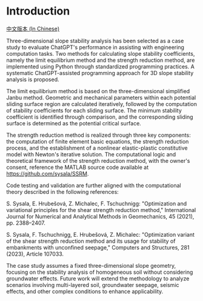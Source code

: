 # Introduction

[中文版本 (In Chinese)](README_zh.md)

Three-dimensional slope stability analysis has been selected as a case study to evaluate ChatGPT's performance in assisting with engineering computation tasks. Two methods for calculating slope stability coefficients, namely the limit equilibrium method and the strength reduction method, are implemented using Python through standardized programming practices. A systematic ChatGPT-assisted programming approach for 3D slope stability analysis is proposed.

The limit equilibrium method is based on the three-dimensional simplified Janbu method. Geometric and mechanical parameters within each potential sliding surface region are calculated iteratively, followed by the computation of stability coefficients for each sliding surface. The minimum stability coefficient is identified through comparison, and the corresponding sliding surface is determined as the potential critical surface.

The strength reduction method is realized through three key components: the computation of finite element basic equations, the strength reduction process, and the establishment of a nonlinear elastic-plastic constitutive model with Newton's iterative solution. The computational logic and theoretical framework of the strength reduction method, with the owner's consent, reference the MATLAB source code available at https://github.com/sysala/SSRM.

Code testing and validation are further aligned with the computational theory described in the following references:

S. Sysala, E. Hrubešová, Z. Michalec, F. Tschuchnigg: "Optimization and variational principles for the shear strength reduction method," International Journal for Numerical and Analytical Methods in Geomechanics, 45 (2021), pp. 2388–2407.

S. Sysala, F. Tschuchnigg, E. Hrubešová, Z. Michalec: "Optimization variant of the shear strength reduction method and its usage for stability of embankments with unconfined seepage," Computers and Structures, 281 (2023), Article 107033.

The case study assumes a fixed three-dimensional slope geometry, focusing on the stability analysis of homogeneous soil without considering groundwater effects. Future work will extend the methodology to analyze scenarios involving multi-layered soil, groundwater seepage, seismic effects, and other complex conditions to enhance applicability.
